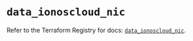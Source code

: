 # `data_ionoscloud_nic`

Refer to the Terraform Registry for docs: [`data_ionoscloud_nic`](https://registry.terraform.io/providers/ionos-cloud/ionoscloud/6.6.9/docs/data-sources/nic).
